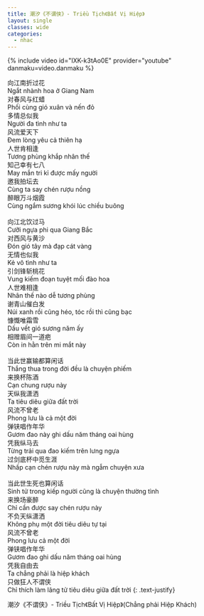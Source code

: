```yaml
---
title: 潮汐《不谓侠》- Triều Tịch《Bất Vị Hiệp》
layout: single
classes: wide
categories:
  - nhac
---
```


{% include video id="IXK-k3tAo0E" provider="youtube" danmaku=video.danmaku %}

向江南折过花\
Ngắt nhành hoa ở Giang Nam\
对春风与红蜡\
Phối cùng gió xuân và nến đỏ\
多情总似我\
Người đa tình như ta\
风流爱天下\
Đem lòng yêu cả thiên hạ\
人世肯相逢\
Tương phùng khắp nhân thế\
知己幸有七八\
May mắn tri kỉ được mấy người\
邀我拍坛去\
Cùng ta say chén rượu nồng\
醉眼万斗烟霞\
Cùng ngắm sương khói lúc chiều buông\
 \
向江北饮过马\
Cưỡi ngựa phi qua Giang Bắc\
对西风与黄沙\
Đón gió tây mà đạp cát vàng\
无情也似我\
Kẻ vô tình như ta\
引剑锋斩桃花\
Vung kiếm đoạn tuyệt mối đào hoa\
人世难相逢\
Nhân thế nào dễ tương phùng\
谢青山催白发\
Núi xanh rồi cũng héo, tóc rồi thì cũng bạc\
慷慨唯霜雪\
Dấu vết gió sương năm ấy\
相赠眉间一道疤\
Còn in hằn trên mi mắt này\
 \
当此世赢输都算闲话\
Thắng thua trong đời đều là chuyện phiếm\
来换杯陈酒\
Cạn chung rượu này\
天纵我潇洒\
Ta tiêu diêu giữa đất trời\
风流不曾老\
Phong lưu là cả một đời\
弹铗唱作年华\
Gươm đao này ghi dấu năm tháng oai hùng\
凭我纵马去\
Từng trải qua đao kiếm trên lưng ngựa\
过剑底杯中觅生涯\
Nhấp cạn chén rượu này mà ngẫm chuyện xưa\
 \
当此世生死也算闲话\
Sinh tử trong kiếp người cũng là chuyện thường tình\
来换场豪醉\
Chỉ cần được say chén rượu này\
不负天纵潇洒\
Không phụ một đời tiêu diêu tự tại\
风流不曾老\
Phong lưu cả một đời\
弹铗唱作年华\
Gươm đao ghi dấu năm tháng oai hùng\
凭我自由去\
Ta chẳng phải là hiệp khách\
只做狂人不谓侠\
Chỉ thích làm lãng tử tiêu diêu giữa đất trời
{: .text-justify}

> <cite>
潮汐《不谓侠》- Triều Tịch《Bất Vị Hiệp》(Chẳng phải Hiệp Khách)
</cite>
